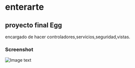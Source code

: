 # enterarte
## proyecto final Egg

encargado de hacer controladores,servicios,seguridad,vistas.

### Screenshot
![Image text](https://github.com/victorwake/enterarte/blob/main/src/main/resources/static/img/EnterArte.jpg)
